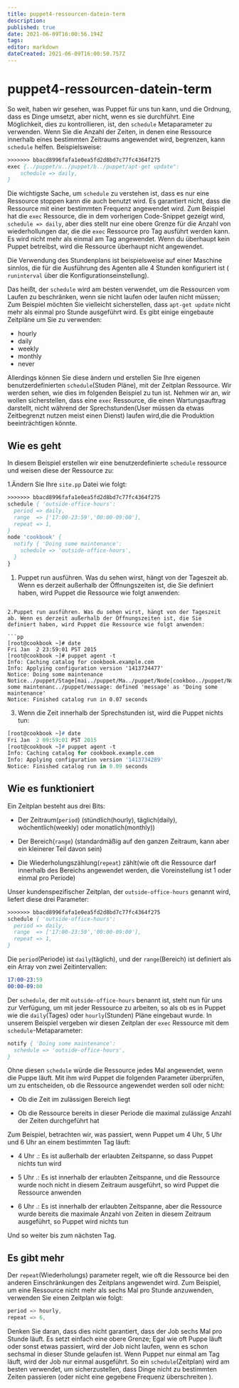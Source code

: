 ```yaml
---
title: puppet4-ressourcen-datein-term
description: 
published: true
date: 2021-06-09T16:00:56.194Z
tags: 
editor: markdown
dateCreated: 2021-06-09T16:00:50.757Z
---
```


# puppet4-ressourcen-datein-term

So weit, haben wir gesehen, was Puppet für uns tun kann, und die Ordnung, dass es Dinge umsetzt, aber nicht, wenn es sie durchführt.
Eine Möglichkeit, dies zu kontrollieren, ist, den `schedule` Metaparameter zu verwenden. Wenn Sie die Anzahl der Zeiten, in denen eine Ressource innerhalb eines bestimmten Zeitraums angewendet wird, begrenzen, kann `schedule` helfen. Beispielsweise:

```pp
>>>>>>> bbacd8996fafa1e0ea5fd2d8bd7c77fc4364f275
exec {../puppet/u../puppet/b../puppet/apt-get update":
    schedule => daily,
}
```

Die wichtigste Sache, um `schedule` zu verstehen ist, dass es  nur eine Ressource stoppen kann die auch benutzt wird. Es garantiert nicht, dass die Ressource mit einer bestimmten Frequenz angewendet wird. Zum Beispiel hat die `exec` Ressource, die in dem vorherigen Code-Snippet gezeigt wird, `schedule => daily`, aber dies stellt nur eine obere Grenze für die Anzahl von wiederhollungen dar, die die `exec` Ressource pro Tag ausführt werden kann.
Es wird nicht mehr als einmal am Tag angewendet. Wenn du überhaupt kein Puppet betreibst, wird die Ressource überhaupt nicht angewendet.

Die Verwendung des Stundenplans ist beispielsweise auf einer Maschine sinnlos, die für die Ausführung des Agenten alle 4 Stunden konfiguriert ist ( `runinterval` über die Konfigurationseinstellung).

Das heißt, der `schedule` wird am besten verwendet, um die Ressourcen vom Laufen zu beschränken, wenn sie nicht laufen oder laufen nicht müssen; Zum Beispiel möchten Sie vielleicht sicherstellen, dass `apt-get update` nicht mehr als einmal pro Stunde ausgeführt wird. Es gibt einige eingebaute Zeitpläne um Sie  zu verwenden:

* hourly
* daily
* weekly
* monthly
* never

Allerdings können Sie diese ändern und erstellen Sie Ihre eigenen benutzerdefinierten `schedule`(Studen Pläne), mit der Zeitplan Ressource. Wir werden sehen, wie dies im folgenden Beispiel zu tun ist. Nehmen wir an, wir wollen sicherstellen, dass eine `exec` Ressource, die einen Wartungsauftrag darstellt, nicht während der Sprechstunden(User müssen da etwas Zeitbegrenzt nutzen meist einen Dienst) laufen wird,die die Produktion beeinträchtigen könnte.

## Wie es geht

In diesem Beispiel erstellen wir eine benutzerdefinierte `schedule` ressource und weisen diese der Ressource zu:

1.Ändern Sie Ihre `site.pp` Datei wie folgt:

```pp
>>>>>>> bbacd8996fafa1e0ea5fd2d8bd7c77fc4364f275
schedule { 'outside-office-hours':
  period => daily,
  range  => ['17:00-23:59','00:00-09:00'],
  repeat => 1,
}
node 'cookbook' {
  notify { 'Doing some maintenance':
    schedule => 'outside-office-hours',
  }
}
```


1. Puppet run ausführen. Was du sehen wirst, hängt von der Tageszeit ab. Wenn es derzeit außerhalb der Öffnungszeiten ist, die Sie definiert haben, wird Puppet die Ressource wie folgt anwenden:
```

2.Puppet run ausführen. Was du sehen wirst, hängt von der Tageszeit ab. Wenn es derzeit außerhalb der Öffnungszeiten ist, die Sie definiert haben, wird Puppet die Ressource wie folgt anwenden:

```pp
[root@cookbook ~]# date
Fri Jan  2 23:59:01 PST 2015
[root@cookbook ~]# puppet agent -t
Info: Caching catalog for cookbook.example.com
Info: Applying configuration version '1413734477'
Notice: Doing some maintenance
Notice../puppet/Stage[mai../puppet/Ma../puppet/Node[cookboo../puppet/Notify[Doing some maintenanc../puppet/message: defined 'message' as 'Doing some maintenance'
Notice: Finished catalog run in 0.07 seconds
```

3. Wenn die Zeit innerhalb der Sprechstunden ist, wird die Puppet nichts tun:

```pp
[root@cookbook ~]# date
Fri Jan  2 09:59:01 PST 2015
[root@cookbook ~]# puppet agent -t
Info: Caching catalog for cookbook.example.com
Info: Applying configuration version '1413734289'
Notice: Finished catalog run in 0.09 seconds
```

## Wie es funktioniert

Ein Zeitplan besteht aus drei Bits:

* Der Zeitraum(`period`) (stündlich(hourly), täglich(daily), wöchentlich(weekly) oder monatlich(monthly))

* Der Bereich(`range`) (standardmäßig auf den ganzen Zeitraum, kann aber ein kleinerer Teil davon sein)

* Die Wiederholungszählung(`repeat`) zählt(wie oft die Ressource darf innerhalb des Bereichs angewendet werden, die Voreinstellung ist 1 oder einmal pro Periode)

Unser kundenspezifischer Zeitplan, der `outside-office-hours` genannt wird, liefert diese drei Parameter:

```pp
>>>>>>> bbacd8996fafa1e0ea5fd2d8bd7c77fc4364f275
schedule { 'outside-office-hours':
  period => daily,
  range  => ['17:00-23:59','00:00-09:00'],
  repeat => 1,
}
```

Die `period`(Periode) ist `daily`(täglich), und der `range`(Bereich) ist definiert als ein Array von zwei Zeitintervallen:

```s
17:00-23:59
00:00-09:00
```

Der `schedule`, der mit `outside-office-hours` benannt ist, steht nun für uns zur Verfügung, um mit jeder Ressource zu arbeiten, so als ob es in Puppet wie die `daily`(Tages) oder `hourly`(Stunden) Pläne eingebaut wurde. In unserem Beispiel vergeben wir diesen Zeitplan der `exec` Ressource mit dem `schedule`-Metaparameter:

```pp
notify { 'Doing some maintenance':
  schedule => 'outside-office-hours',
}
```

Ohne diesen `schedule` würde die Ressource jedes Mal angewendet, wenn die Puppe läuft. Mit ihm wird Puppet die folgenden Parameter überprüfen, um zu entscheiden, ob die Ressource angewendet werden soll oder nicht:

* Ob die Zeit im zulässigen Bereich liegt

* Ob die Ressource bereits in dieser Periode die maximal zulässige Anzahl der Zeiten durchgeführt hat

Zum Beispiel, betrachten wir, was passiert, wenn Puppet um 4 Uhr, 5 Uhr und 6 Uhr an einem bestimmten Tag läuft:

* 4 Uhr .: Es ist außerhalb der erlaubten Zeitspanne, so dass Puppet nichts tun wird

* 5 Uhr .: Es ist innerhalb der erlaubten Zeitspanne, und die Ressource wurde noch nicht in diesem Zeitraum ausgeführt, so wird Puppet die Ressource anwenden

* 6 Uhr .: Es ist innerhalb der erlaubten Zeitspanne, aber die Ressource wurde bereits die maximale Anzahl von Zeiten in diesem Zeitraum ausgeführt, so Puppet wird nichts tun

Und so weiter bis zum nächsten Tag.

## Es gibt mehr

Der `repeat`(Wiederholungs) parameter regelt, wie oft die Ressource bei den anderen Einschränkungen des Zeitplans angewendet wird. Zum Beispiel, um eine Ressource nicht mehr als sechs Mal pro Stunde anzuwenden, verwenden Sie einen Zeitplan wie folgt:

```s
period => hourly,
repeat => 6,
```

Denken Sie daran, dass dies nicht garantiert, dass der Job sechs Mal pro Stunde läuft. Es setzt einfach eine obere Grenze; Egal wie oft Puppe läuft oder sonst etwas passiert, wird der Job nicht laufen, wenn es schon sechsmal in dieser Stunde gelaufen ist. Wenn Puppet nur einmal am Tag läuft, wird der Job nur einmal ausgeführt. So ein `schedule`(Zeitplan) wird am besten verwendet, um sicherzustellen, dass Dinge nicht zu bestimmten Zeiten passieren (oder nicht eine gegebene Frequenz überschreiten ).